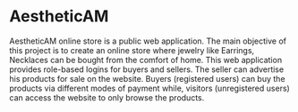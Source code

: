 # AestheticAM
AestheticAM online store is a public web application.
The main objective of this project is to create an online store where jewelry like Earrings, Necklaces can be bought from the comfort of home.
This web application provides role-based logins for buyers and sellers.
The seller can advertise his products for sale on the website. Buyers (registered users) can buy the products via different modes of payment while, visitors (unregistered users) can access the website to only browse the products.
